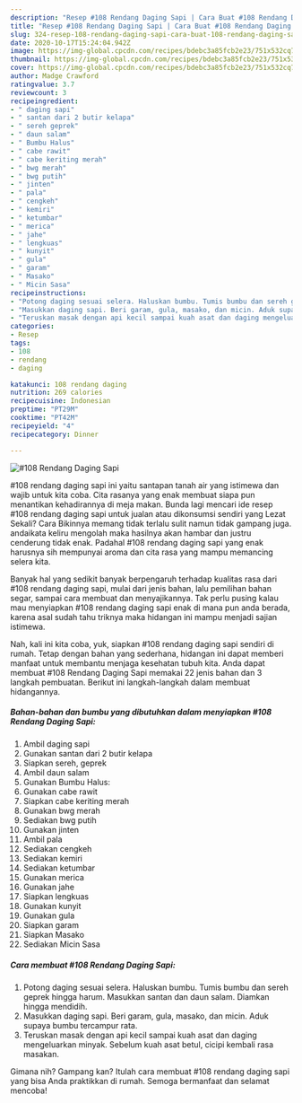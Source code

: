 ```yaml
---
description: "Resep #108 Rendang Daging Sapi | Cara Buat #108 Rendang Daging Sapi Yang Bikin Ngiler"
title: "Resep #108 Rendang Daging Sapi | Cara Buat #108 Rendang Daging Sapi Yang Bikin Ngiler"
slug: 324-resep-108-rendang-daging-sapi-cara-buat-108-rendang-daging-sapi-yang-bikin-ngiler
date: 2020-10-17T15:24:04.942Z
image: https://img-global.cpcdn.com/recipes/bdebc3a85fcb2e23/751x532cq70/108-rendang-daging-sapi-foto-resep-utama.jpg
thumbnail: https://img-global.cpcdn.com/recipes/bdebc3a85fcb2e23/751x532cq70/108-rendang-daging-sapi-foto-resep-utama.jpg
cover: https://img-global.cpcdn.com/recipes/bdebc3a85fcb2e23/751x532cq70/108-rendang-daging-sapi-foto-resep-utama.jpg
author: Madge Crawford
ratingvalue: 3.7
reviewcount: 3
recipeingredient:
- " daging sapi"
- " santan dari 2 butir kelapa"
- " sereh geprek"
- " daun salam"
- " Bumbu Halus"
- " cabe rawit"
- " cabe keriting merah"
- " bwg merah"
- " bwg putih"
- " jinten"
- " pala"
- " cengkeh"
- " kemiri"
- " ketumbar"
- " merica"
- " jahe"
- " lengkuas"
- " kunyit"
- " gula"
- " garam"
- " Masako"
- " Micin Sasa"
recipeinstructions:
- "Potong daging sesuai selera. Haluskan bumbu. Tumis bumbu dan sereh geprek hingga harum. Masukkan santan dan daun salam. Diamkan hingga mendidih."
- "Masukkan daging sapi. Beri garam, gula, masako, dan micin. Aduk supaya bumbu tercampur rata."
- "Teruskan masak dengan api kecil sampai kuah asat dan daging mengeluarkan minyak. Sebelum kuah asat betul, cicipi kembali rasa masakan."
categories:
- Resep
tags:
- 108
- rendang
- daging

katakunci: 108 rendang daging 
nutrition: 269 calories
recipecuisine: Indonesian
preptime: "PT29M"
cooktime: "PT42M"
recipeyield: "4"
recipecategory: Dinner

---
```



![#108 Rendang Daging Sapi](https://img-global.cpcdn.com/recipes/bdebc3a85fcb2e23/751x532cq70/108-rendang-daging-sapi-foto-resep-utama.jpg)


#108 rendang daging sapi ini yaitu santapan tanah air yang istimewa dan wajib untuk kita coba. Cita rasanya yang enak membuat siapa pun menantikan kehadirannya di meja makan.
Bunda lagi mencari ide resep #108 rendang daging sapi untuk jualan atau dikonsumsi sendiri yang Lezat Sekali? Cara Bikinnya memang tidak terlalu sulit namun tidak gampang juga. andaikata keliru mengolah maka hasilnya akan hambar dan justru cenderung tidak enak. Padahal #108 rendang daging sapi yang enak harusnya sih mempunyai aroma dan cita rasa yang mampu memancing selera kita.

Banyak hal yang sedikit banyak berpengaruh terhadap kualitas rasa dari #108 rendang daging sapi, mulai dari jenis bahan, lalu pemilihan bahan segar, sampai cara membuat dan menyajikannya. Tak perlu pusing kalau mau menyiapkan #108 rendang daging sapi enak di mana pun anda berada, karena asal sudah tahu triknya maka hidangan ini mampu menjadi sajian istimewa.




Nah, kali ini kita coba, yuk, siapkan #108 rendang daging sapi sendiri di rumah. Tetap dengan bahan yang sederhana, hidangan ini dapat memberi manfaat untuk membantu menjaga kesehatan tubuh kita. Anda dapat membuat #108 Rendang Daging Sapi memakai 22 jenis bahan dan 3 langkah pembuatan. Berikut ini langkah-langkah dalam membuat hidangannya.

<!--inarticleads1-->

##### Bahan-bahan dan bumbu yang dibutuhkan dalam menyiapkan #108 Rendang Daging Sapi:

1. Ambil  daging sapi
1. Gunakan  santan dari 2 butir kelapa
1. Siapkan  sereh, geprek
1. Ambil  daun salam
1. Gunakan  Bumbu Halus:
1. Gunakan  cabe rawit
1. Siapkan  cabe keriting merah
1. Gunakan  bwg merah
1. Sediakan  bwg putih
1. Gunakan  jinten
1. Ambil  pala
1. Sediakan  cengkeh
1. Sediakan  kemiri
1. Sediakan  ketumbar
1. Gunakan  merica
1. Gunakan  jahe
1. Siapkan  lengkuas
1. Gunakan  kunyit
1. Gunakan  gula
1. Siapkan  garam
1. Siapkan  Masako
1. Sediakan  Micin Sasa




<!--inarticleads2-->

##### Cara membuat #108 Rendang Daging Sapi:

1. Potong daging sesuai selera. Haluskan bumbu. Tumis bumbu dan sereh geprek hingga harum. Masukkan santan dan daun salam. Diamkan hingga mendidih.
1. Masukkan daging sapi. Beri garam, gula, masako, dan micin. Aduk supaya bumbu tercampur rata.
1. Teruskan masak dengan api kecil sampai kuah asat dan daging mengeluarkan minyak. Sebelum kuah asat betul, cicipi kembali rasa masakan.




Gimana nih? Gampang kan? Itulah cara membuat #108 rendang daging sapi yang bisa Anda praktikkan di rumah. Semoga bermanfaat dan selamat mencoba!
